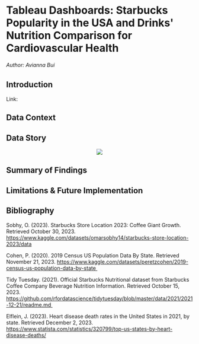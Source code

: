 # Tableau Dashboards: Starbucks Popularity in the USA and Drinks' Nutrition Comparison for Cardiovascular Health
###### Author: Avianna Bui 

## Introduction
Link: 

## Data Context

## Data Story

<p align="center">
  <img src="audio-features-song-popularity_files/residplots.png">
</p>

## Summary of Findings

## Limitations & Future Implementation

## Bibliography
Sobhy, O. (2023). Starbucks Store Location 2023: Coffee Giant Growth. Retrieved October 30, 2023. https://www.kaggle.com/datasets/omarsobhy14/starbucks-store-location-2023/data

Cohen, P. (2020). 2019 Census US Population Data By State. Retrieved November 21, 2023. https://www.kaggle.com/datasets/peretzcohen/2019-census-us-population-data-by-state 

Tidy Tuesday. (2021). Official Starbucks Nutritional dataset from Starbucks Coffee Company Beverage Nutrition Information. Retrieved October 15, 2023. https://github.com/rfordatascience/tidytuesday/blob/master/data/2021/2021-12-21/readme.md 

Elflein, J. (2023). Heart disease death rates in the United States in 2021, by state. Retrieved December 2, 2023. https://www.statista.com/statistics/320799/top-us-states-by-heart-disease-deaths/

